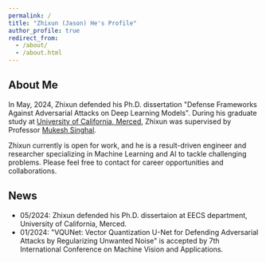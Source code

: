 ```yaml
---
permalink: /
title: "Zhixun (Jason) He's Profile"
author_profile: true
redirect_from: 
  - /about/
  - /about.html
---
```

## About Me
In May, 2024, Zhixun defended his Ph.D. dissertation "Defense Frameworks Against Adversarial Attacks on Deep Learning Models". During his graduate study at [University of California, Merced](https://eecs.ucmerced.edu/content/zhixun-he), Zhixun was supervised by Professor [Mukesh Singhal](https://cloudlab.ucmerced.edu/people/~mukesh). 

Zhixun currently is open for work, and he is a result-driven engineer and researcher specializing in Machine Learning and AI to tackle challenging problems. Please feel free to contact for career opportunities and collaborations.

## News

- 05/2024: Zhixun defended his Ph.D. dissertaion at EECS department, University of California, Merced.
- 01/2024: "VQUNet: Vector Quantization U-Net for Defending Adversarial Attacks by Regularizing Unwanted Noise" is accepted by 7th International Conference on Machine Vision and Applications.
